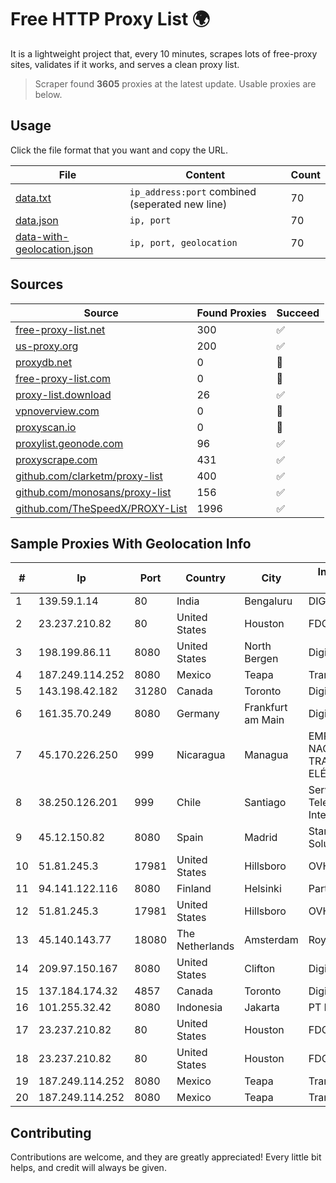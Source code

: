 
# Free HTTP Proxy List 🌍

It is a lightweight project that, every 10 minutes, scrapes lots of free-proxy sites, validates if it works, and serves a clean proxy list.


> Scraper found **3605** proxies at the latest update. Usable proxies are below.

## Usage

Click the file format that you want and copy the URL.


|File|Content|Count|
|----|-------|-----|
|[data.txt](https://raw.githubusercontent.com/themiralay/Proxy-List-World/master/data.txt)|`ip_address:port` combined (seperated new line)|70|
|[data.json](https://raw.githubusercontent.com/themiralay/Proxy-List-World/master/data.json)|`ip, port`|70|
|[data-with-geolocation.json](https://raw.githubusercontent.com/themiralay/Proxy-List-World/master/data-with-geolocation.json)|`ip, port, geolocation`|70|

## Sources

|Source|Found Proxies|Succeed|
|------|-------------|-------|
|[free-proxy-list.net](https://free-proxy-list.net)|300|✅|
|[us-proxy.org](https://www.us-proxy.org)|200|✅|
|[proxydb.net](http://proxydb.net)|0|🚫|
|[free-proxy-list.com](https://free-proxy-list.com/?page=&port=&type%5B%5D=http&type%5B%5D=https&up_time=0&search=Search)|0|🚫|
|[proxy-list.download](https://www.proxy-list.download/HTTP)|26|✅|
|[vpnoverview.com](https://vpnoverview.com/privacy/anonymous-browsing/free-proxy-servers)|0|🚫|
|[proxyscan.io](https://www.proxyscan.io)|0|🚫|
|[proxylist.geonode.com](https://proxylist.geonode.com/api/proxy-list?limit=300&page=1&sort_by=lastChecked&sort_type=desc&protocols=http,https)|96|✅|
|[proxyscrape.com](https://api.proxyscrape.com/v2/?request=displayproxies&protocol=http&timeout=10000&country=all&ssl=all&anonymity=all)|431|✅|
|[github.com/clarketm/proxy-list](https://raw.githubusercontent.com/clarketm/proxy-list/master/proxy-list-raw.txt)|400|✅|
|[github.com/monosans/proxy-list](https://raw.githubusercontent.com/monosans/proxy-list/main/proxies/http.txt)|156|✅|
|[github.com/TheSpeedX/PROXY-List](https://raw.githubusercontent.com/TheSpeedX/PROXY-List/master/http.txt)|1996|✅|


## Sample Proxies With Geolocation Info

|#|Ip|Port|Country|City|Internet Service Provider|
|-|--|----|-------|----|-------------------------|
|1|139.59.1.14|80|India|Bengaluru|DIGITALOCEAN|
|2|23.237.210.82|80|United States|Houston|FDCservers.net|
|3|198.199.86.11|8080|United States|North Bergen|DigitalOcean, LLC|
|4|187.249.114.252|8080|Mexico|Teapa|Transtelco Inc|
|5|143.198.42.182|31280|Canada|Toronto|DigitalOcean, LLC|
|6|161.35.70.249|8080|Germany|Frankfurt am Main|DigitalOcean, LLC|
|7|45.170.226.250|999|Nicaragua|Managua|EMPRESA NACIONAL DE TRANSMISIÓN ELÉCTRICA|
|8|38.250.126.201|999|Chile|Santiago|Servicios De Telecomunicaciones Intercable Ltda.|
|9|45.12.150.82|8080|Spain|Madrid|Stark Industries Solutions LTD|
|10|51.81.245.3|17981|United States|Hillsboro|OVH SAS|
|11|94.141.122.116|8080|Finland|Helsinki|Partner Hosting LTD|
|12|51.81.245.3|17981|United States|Hillsboro|OVH SAS|
|13|45.140.143.77|18080|The Netherlands|Amsterdam|RoyaleHosting BV|
|14|209.97.150.167|8080|United States|Clifton|DigitalOcean, LLC|
|15|137.184.174.32|4857|Canada|Toronto|DigitalOcean, LLC|
|16|101.255.32.42|8080|Indonesia|Jakarta|PT Remala Abadi|
|17|23.237.210.82|80|United States|Houston|FDCservers.net|
|18|23.237.210.82|80|United States|Houston|FDCservers.net|
|19|187.249.114.252|8080|Mexico|Teapa|Transtelco Inc|
|20|187.249.114.252|8080|Mexico|Teapa|Transtelco Inc|



## Contributing

Contributions are welcome, and they are greatly appreciated! Every
little bit helps, and credit will always be given.


